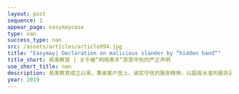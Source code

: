 ```yaml
---
layout: post
sequence: 1
appear_page: easymaycase
type: nan
success_type: nan
src: /assets/articles/article094.jpg
title: "Easymay| Declaration on malicious slander by “hidden hand”"
title_short: 易美教育 | 关于被“网络黑手”恶意中伤的严正声明 
use_short_title: nan
description: 易美教育成立以来，秉承客户至上、诚实守信的服务精神，以超高水准的服务品质、丰富的海外教育资源和海外专业化团队作为核心竞争力，持续给美国留学生提供真实可靠的一站式服务，并在2019年通过严格的法务调查完成千万级战略投资，总部顺利入驻纽约华尔街BBH地标建筑。易美成立至今，公司以坚实的客户口碑和合作伙伴的高度认可迅速发展
year: 2019
---
```


